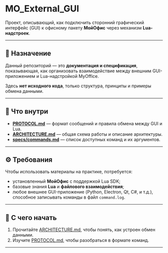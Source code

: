 # MO_External_GUI

Проект, описывающий, как подключить сторонний графический интерфейс (GUI) к офисному пакету **МойОфис** через механизм **Lua-надстроек**.

---

## 🎯 Назначение

Данный репозиторий — это **документация и спецификация**, показывающая,
как организовать взаимодействие между внешним GUI-приложением и Lua-надстройкой MyOffice.

Здесь **нет исходного кода**, только структура, принципы и примеры обмена данными.

---

## 📘 Что внутри

- **[PROTOCOL.md](./PROTOCOL.md)** — формат сообщений и правила обмена между GUI и Lua.  
- **[ARCHITECTURE.md](./ARCHITECTURE.md)** — общая схема работы и описание архитектуры.  
- **[specs/commands.md](./specs/commands.md)** — список доступных команд и их аргументов.

---

## ⚙️ Требования

Чтобы использовать материалы на практике, потребуется:

- установленный **МойОфис** с поддержкой Lua SDK;  
- базовые знания **Lua** и **файлового взаимодействия**;  
- любое внешнее GUI-приложение (Python, Electron, Qt, C#, и т.д.),  
  способное записывать команды в файл `command.log`.

---

## 🚀 С чего начать

1. Прочитайте [ARCHITECTURE.md](./ARCHITECTURE.md), чтобы понять, как устроен обмен данными.  
2. Изучите [PROTOCOL.md](./PROTOCOL.md), чтобы разобраться в формате команд.  

---
